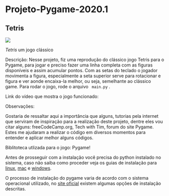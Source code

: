 # Projeto-Pygame-2020.1

## Tetris

![](https://media.giphy.com/media/26tn33aiTi1jkl6H6/giphy.gif)

*Tetris* um jogo clássico

Descrição: Nesse projeto, fiz uma reprodução do clássico jogo Tetris para o Pygame, para jogar e preciso fazer uma linha completa com as figuras disponíveis e assim acumular pontos. Com as setas do teclado o jogador movimenta a figura, especialmente a seta superior serve para rotacionar e figura e ver aonde encaixa-la melhor, ou seja, semelhante ao clássico game. Para rodar o jogo, rode o arquivo ` main.py` .

Link do vídeo que mostra o jogo funcionado: 

Observações:

Gostaria de ressaltar aqui a importância que alguns, tutorias pela internet que serviram de inspiração para a realização deste projeto, dentre eles vou citar alguns: freeCodeCamp.org, Tech with Tim, forum do site Pygame. Estes me ajudaram a realizar o código em diversos momentos para entender e aplicar melhor alguns códigos.

Biblitoteca utlizada para o jogo: Pygame! 

Antes de prosseguir com a instalação você precisa do python instalado no sistema, caso não saiba como proceder veja os guias de instalação para [linux](https://python.org.br/instalacao-linux/), [mac](https://python.org.br/instalacao-mac/) e [windows](https://python.org.br/instalacao-windows/).

O processo de instalação do pygame varia de acordo com o sistema operacional utilizado, no [site oficial](http://www.pygame.org/wiki/GettingStarted#Pygame%20Installation) existem algumas opções de instalação descritas.
